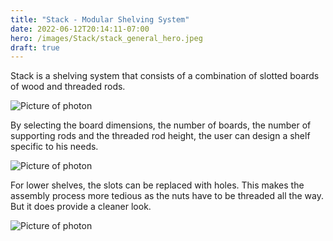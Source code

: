 ```yaml
---
title: "Stack - Modular Shelving System"
date: 2022-06-12T20:14:11-07:00
hero: /images/Stack/stack_general_hero.jpeg
draft: true
---
```


Stack is a shelving system that consists of a combination of slotted boards of wood and threaded rods.

![Picture of photon](/images/Stack/STACK_2mx12_5.jpeg)

By selecting the board dimensions, the number of boards, the number of supporting rods and the threaded rod height, the user can design a shelf specific to his needs.

![Picture of photon](/images/Stack/stack_white_bg.jpeg)

For lower shelves, the slots can be replaced with holes. This makes the assembly process more tedious as the nuts have to be threaded all the way. But it does provide a cleaner look.

![Picture of photon](/images/Stack/stack_built.jpeg)
